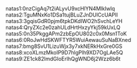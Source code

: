 natas1:0nzCigAq7t2iALyvU9xcHlYN4MlkIwlq
natas2:TguMNxKo1DSa1tujBLuZJnDUlCcUAPlI
natas3:3gqisGdR0pjm6tpkDKdIWO2hSvchLeYH
natas4:QryZXc2e0zahULdHrtHxzyYkj59kUxLQ
natas5:0n35PkggAPm2zbEpOU802c0x0Msn1ToK
natas6:0RoJwHdSKWFTYR5WuiAewauSuNaBXned
natas7:bmg8SvU1LizuWjx3y7xkNERkHxGre0GS
natas8:xcoXLmzMkoIP9D7hlgPlh9XD7OgLAe5Q
natas9:ZE1ck82lmdGIoErlhQgWND6j2Wzz6b6t
